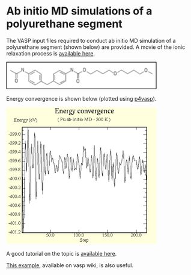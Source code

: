 # Ab initio MD simulations of a polyurethane segment

The VASP input files required to conduct ab initio MD simulation of a polyurethane segment (shown below) are provided. A movie of the ionic relaxation process is [available here](https://youtu.be/Vsq_4CRPE2w).

<img src="polymer chain.png" width="400">

Energy convergence is shown below (plotted using [p4vasp](http://www.p4vasp.at/#/home)).

<img src="energy_convergence.PNG" width="400">

A good tutorial on the topic is [available here](https://wiki.bnl.gov/CFN-Computation/images/3/3f/Tutorial6.pdf).

[This example](https://www.vasp.at/wiki/index.php/H2O_molecular_dynamics), available on vasp wiki, is also useful.
